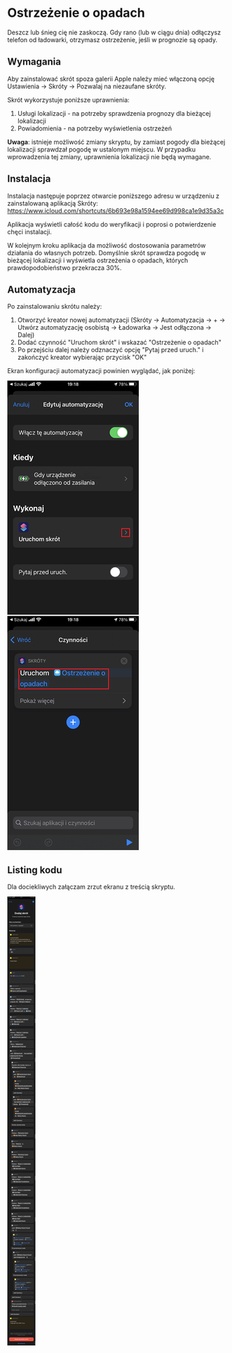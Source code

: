 # Ostrzeżenie o opadach
Deszcz lub śnieg cię nie zaskoczą. Gdy rano (lub w ciągu dnia) odłączysz telefon od ładowarki, otrzymasz ostrzeżenie, jeśli w prognozie są opady.

## Wymagania
Aby zainstalować skrót spoza galerii Apple należy mieć włączoną opcję Ustawienia -> Skróty -> Pozwalaj na niezaufane skróty.

Skrót wykorzystuje poniższe uprawnienia: 
1. Usługi lokalizacji - na potrzeby sprawdzenia prognozy dla bieżącej lokalizacji
2. Powiadomienia - na potrzeby wyświetlenia ostrzeżeń

**Uwaga**: istnieje możliwość zmiany skryptu, by zamiast pogody dla bieżącej lokalizacji sprawdzał pogodę w ustalonym miejscu. W przypadku wprowadzenia tej zmiany, uprawnienia lokalizacji nie będą wymagane.

## Instalacja
Instalacja następuje poprzez otwarcie poniższego adresu w urządzeniu z zainstalowaną aplikacją Skróty:
https://www.icloud.com/shortcuts/6b693e98a1594ee69d998ca1e9d35a3c

Aplikacja wyświetli całość kodu do weryfikacji i poprosi o potwierdzenie chęci instalacji.

W kolejnym kroku aplikacja da możliwość dostosowania parametrów działania do własnych potrzeb. Domyślnie skrót sprawdza pogodę w bieżącej lokalizacji i wyświetla ostrzeżenia o opadach, których prawdopodobieństwo przekracza 30%. 

## Automatyzacja
Po zainstalowaniu skrótu należy:
1. Otworzyć kreator nowej automatyzacji (Skróty -> Automatyzacja -> + -> Utwórz automatyzację osobistą -> Ładowarka -> Jest odłączona -> Dalej)
2. Dodać czynność "Uruchom skrót" i wskazać "Ostrzeżenie o opadach"
3. Po przejściu dalej należy odznaczyć opcję "Pytaj przed uruch." i zakończyć kreator wybierając przycisk "OK"

Ekran konfiguracji automatyzacji powinien wyglądać, jak poniżej:

![Ustawianie automatyzacji - zrzut ekranu #1](_1_set_automation.jpg)
![Ustawianie automatyzacji - zrzut ekranu #2](_2_set_automation_cd.jpg)

## Listing kodu
Dla dociekliwych załączam zrzut ekranu z treścią skryptu.

![Treść skryptu - zrzut ekranu](_3_listing.jpg)
